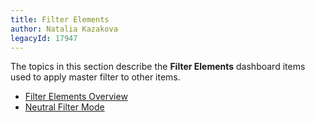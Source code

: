 ```yaml
---
title: Filter Elements
author: Natalia Kazakova
legacyId: 17947
---
```

The topics in this section describe the **Filter Elements** dashboard items used to apply master filter to other items.

* [Filter Elements Overview](filter-elements/filter-elements-overview.md)
* [Neutral Filter Mode](filter-elements/neutral-filter-mode.md)
